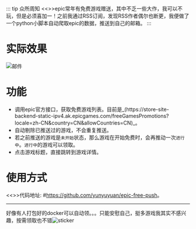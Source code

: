 ::: tip 众所周知
<<>>epic常年有免费游戏赠送，其中不乏一些大作，我可以不玩，但是必须喜加一！之前我通过RSS订阅，发现RSS作者偶尔也断更，我便做了一个python小脚本自动爬取epic的数据，推送到自己的邮箱。
:::
# 实际效果
![邮件](https://s2.loli.net/2023/04/05/ZnMqTJDFLpdV5ey.png)

# 功能
* 调用epic官方接口，获取免费游戏列表。目前是_(https\://store-site-backend-static-ipv4.ak.epicgames.com/freeGamesPromotions?locale=zh-CN&country=CN&allowCountries=CN)_。
* 自动剔除已推送过的游戏，不会重复推送。
* 若之前推送的游戏是`未开始`状态，那么游戏在开始免费时，会再推动一次`进行中`。`进行中`的游戏可以领取。
* 点击游戏标题，直接跳转到游戏详情。

# 使用方式
<<>>代码地址: #[https\://github.com/yunyuyuan/epic-free-push](https://github.com/yunyuyuan/epic-free-push#quick-start)。

---
好像有人打包好的docker可以自动领。。。只能安慰自己，挺多游戏我其实不感兴趣，按需领取也不错![sticker](aru/12)
